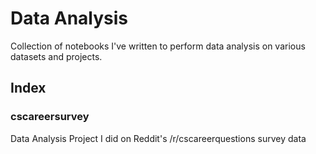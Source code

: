 # Data Analysis
Collection of notebooks I've written to perform data analysis on various datasets and projects.

## Index

### cscareersurvey
Data Analysis Project I did on Reddit's /r/cscareerquestions survey data
